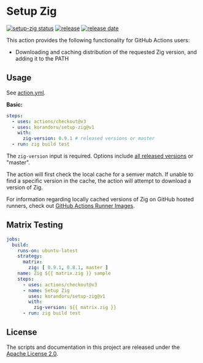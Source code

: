 # Setup Zig

[![setup-zig status](https://github.com/korandoru/setup-zig/workflows/build-test/badge.svg)](https://github.com/korandoru/setup-zig/actions)
[![release](https://img.shields.io/github/v/release/korandoru/setup-zig)](https://github.com/korandoru/setup-zig/releases)
[![release date](https://img.shields.io/github/release-date/korandoru/setup-zig)](https://github.com/korandoru/setup-zig/releases)

This action provides the following functionality for GitHub Actions users:

* Downloading and caching distribution of the requested Zig version, and adding it to the PATH

## Usage

See [action.yml](action.yml).

**Basic:**

```yml
steps:
  - uses: actions/checkout@v3
  - uses: korandoru/setup-zig@v1
    with:
      zig-version: 0.9.1 # released versions or master
  - run: zig build test
```

The `zig-version` input is required. Options include [all released versions](https://ziglang.org/download/) or "master".

The action will first check the local cache for a semver match. If unable to find a specific version in the cache, the action will attempt to download a version of Zig.

For information regarding locally cached versions of Zig on GitHub hosted runners, check out [GitHub Actions Runner Images](https://github.com/actions/runner-images).

## Matrix Testing

```yml
jobs:
  build:
    runs-on: ubuntu-latest
    strategy:
      matrix:
        zig: [ 0.9.1, 0.8.1, master ]
    name: Zig ${{ matrix.zig }} sample
    steps:
      - uses: actions/checkout@v3
      - name: Setup Zig
        uses: korandoru/setup-zig@v1
        with:
          zig-version: ${{ matrix.zig }}
      - run: zig build test
```

## License

The scripts and documentation in this project are released under the [Apache License 2.0](LICENSE).
